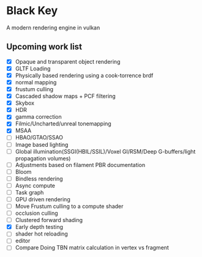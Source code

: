 # Black Key


A modern rendering engine in vulkan

##  Upcoming work list
* [x] Opaque and transparent object rendering
* [x] GLTF Loading
* [x] Physically based rendering using a cook-torrence brdf
* [x] normal mapping
* [x] frustum culling
* [x] Cascaded shadow maps + PCF filtering
* [x] Skybox 
* [x] HDR
* [x] gamma correction
* [x] Filmic/Uncharted/unreal tonemapping
* [x] MSAA
* [ ] HBAO/GTAO/SSAO
* [ ] Image based lighting
* [ ] Global illumination(SSGI(HBIL/SSIL)/Voxel GI/RSM/Deep G-buffers/light propagation volumes)
* [ ] Adjustments based on filament PBR documentation
* [ ] Bloom
* [ ] Bindless rendering
* [ ] Async compute
* [ ] Task graph
* [ ] GPU driven rendering
* [ ] Move Frustum culling to a compute shader
* [ ] occlusion culling
* [ ] Clustered forward shading
* [x] Early depth testing
* [ ] shader hot reloading
* [ ] editor
* [ ] Compare Doing TBN matrix calculation in vertex vs fragment
